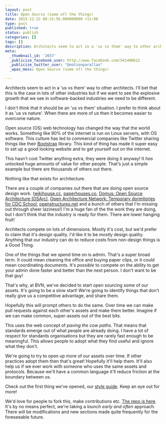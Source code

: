 ```yaml
---
layout: post
title: Open Source (some of) the things!
date: 2015-12-22 08:31:56.000000000 +11:00
type: post
published: true
status: publish
categories: []
tags: []
description: Architects seem to act in a 'us vs them' way to other architects. I'll bet that this is the case in lots of other industries but if we want to see the explosive growth that we see in software-backed industries we need to be different.
meta:
  _thumbnail_id: '2657'
  _publicize_facebook_user: http://www.facebook.com/541400612
  _publicize_twitter_user: "@notionparallax"
  _wpas_mess: Open Source (some of) the things!

---
```

<p>Architects seem to act in a 'us vs them' way to other architects. I'll bet that this is the case in lots of other industries but if we want to see the explosive growth that we see in software-backed industries we need to be different.</p>
<p>I don't think that it should be an 'us vs them' situation. I prefer to think about it as 'us vs nature'. When there are more of <em>us</em> then it becomes easier to overcome nature.<!--more--></p>
<p>Open source (OS) web technology has changed the way that the world works. Something like 90% of the internet is run on Linux servers, with OS software. This culture has led to commercial companies like Twitter sharing things like their <a href="http://getbootstrap.com/" target="_blank" rel="nofollow">Bootstrap</a> library. This kind of thing has made it super easy to set up a good looking website and to get yourself out on the internet.</p>
<p>This hasn't cost Twitter anything extra, they were doing it anyway! It <em>has</em> unlocked huge amounts of value for other people. That's just a simple example but there are thousands of others out there.</p>
<p>Nothing like that exists for architecture.</p>
<p>There are a couple of companies out there that are doing open source design work. (<a href="http://www.wikihouse.cc/" target="_blank" rel="nofollow">wikihouse.cc</a>, <a href="http://paperhouses.co/" target="_blank" rel="nofollow">paperhouses.co</a>, <a href="http://www.domusweb.it/en/op-ed/2011/06/15/open-source-architecture-osarc-.html" target="_blank" rel="nofollow">Domus: Open Source Architecture (OSArc)</a>, <a href="http://openarchitecturenetwork.org/projects/boarding_cdc" target="_blank" rel="nofollow">Open Architecture Network: Temporary dormitories for CDC School</a>, <a href="http://openstructures.net/" target="_blank" rel="nofollow">openstructures.net</a> and a bunch of others that I'm missing out through sheer laziness!) I'm a huge fan of the the work they are doing, but I don't think that the industry is ready for them. There are lower hanging fruit!</p>
<p>Architects compete on lots of dimensions. Mostly it's cost, but we'd prefer to claim that it's design quality. I'd like it to be <em>mostly</em> design quality. Anything that our industry can do to reduce costs from non-design things is a Good Thing.</p>
<p>One of the things that we spend time on is admin. That's a super broad term. It could mean cleaning the office and buying paper clips, or it could mean coordinating documents. It's <em>possible</em> to compete on the ability to get your admin done faster and better than the next person. I don't want to be that guy!</p>
<p>That's why, at BVN, we've decided to start open sourcing some of our assets. It's going to be a slow start! We're going to identify things that don't really give us a competitive advantage, and share them.</p>
<p>Hopefully this will prompt others to do the same. Over time we can make pull requests against each other's assets and make them better. Imagine if we can make common, super-assets out of the best bits.</p>
<p>This uses the web concept of <em>paving the cow paths</em>. That means that standards emerge out of what people are already doing. I have a lot of respect for standards organisations but they are rarely fast enough to be meaningful. This allows people to adopt what they find useful and ignore what they don't.</p>
<p>We're going to try to open up more of our assets over time. If other practices adopt them then that's great! Hopefully it'll help them. It'll also help us if we ever work with someone who uses the same assets and protocols. Because we'll have a common language it'll reduce friction at the boundary between us.</p>
<p>Check out the first thing we've opened, our <a href="http://manuals.bvn.com.au/" target="_blank" rel="nofollow">style guide</a>. Keep an eye out for more!</p>
<p>We'd love for people to fork this, make contributions etc. <a href="https://github.com/bvn-architecture/styleguide" target="_blank" rel="nofollow">The repo is here</a>. It's by no means perfect, we're taking a <em>launch early and often</em> approach. There will be modifications and new sections made quite frequently for the foreseeable future.</p>
